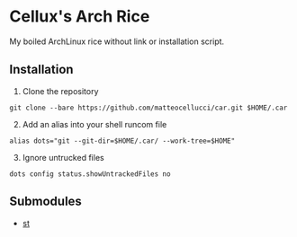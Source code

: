 # Cellux's Arch Rice

My boiled ArchLinux rice without link or installation script.

## Installation
1. Clone the repository
```
git clone --bare https://github.com/matteocellucci/car.git $HOME/.car
```
2. Add an alias into your shell runcom file
```
alias dots="git --git-dir=$HOME/.car/ --work-tree=$HOME"
```
3. Ignore untrucked files
```
dots config status.showUntrackedFiles no
```

## Submodules
- [st](https://github.com/matteocellucci/st)
